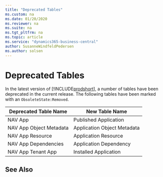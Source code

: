 ```yaml
---
title: "Deprecated Tables"
ms.custom: na
ms.date: 01/20/2020
ms.reviewer: na
ms.suite: na
ms.tgt_pltfrm: na
ms.topic: article
ms.service: "dynamics365-business-central"
author: SusanneWindfeldPedersen
ms.author: solsen
---
```


# Deprecated Tables

In the latest version of [!INCLUDE[prodshort](../developer/includes/prodshort.md)], a number of tables have been deprecated in the current release. The following tables have been marked with an `ObsoleteState:Removed`.

|Deprecated Table Name|New Table Name|
|---------------------|--------------|
|NAV App| Published Application|
|NAV App Object Metadata| Application Object Metadata|
|NAV App Resource| Application Resource|
|NAV App Dependencies| Application Dependency|
|NAV App Tenant App| Installed Application|

## See Also

[]()